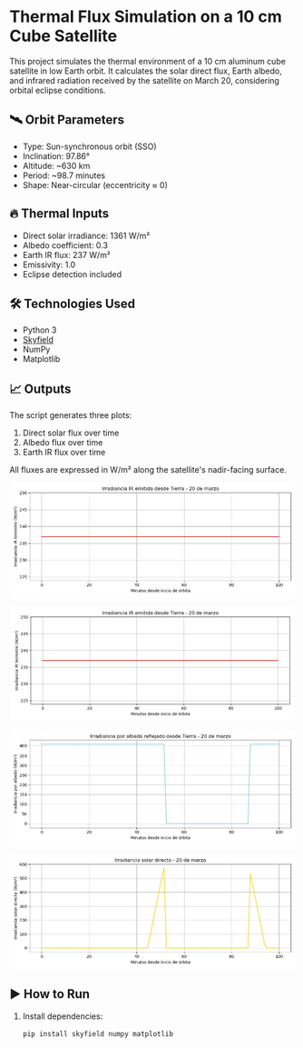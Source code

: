 # Thermal Flux Simulation on a 10 cm Cube Satellite

This project simulates the thermal environment of a 10 cm aluminum cube satellite in low Earth orbit. It calculates the solar direct flux, Earth albedo, and infrared radiation received by the satellite on March 20, considering orbital eclipse conditions.

## 🛰️ Orbit Parameters

- Type: Sun-synchronous orbit (SSO)
- Inclination: 97.86°
- Altitude: ~630 km
- Period: ~98.7 minutes
- Shape: Near-circular (eccentricity ≈ 0)

## 🔥 Thermal Inputs

- Direct solar irradiance: 1361 W/m²  
- Albedo coefficient: 0.3  
- Earth IR flux: 237 W/m²  
- Emissivity: 1.0  
- Eclipse detection included

## 🛠️ Technologies Used

- Python 3  
- [Skyfield](https://rhodesmill.org/skyfield/)  
- NumPy  
- Matplotlib

## 📈 Outputs

The script generates three plots:
1. Direct solar flux over time
2. Albedo flux over time
3. Earth IR flux over time

All fluxes are expressed in W/m² along the satellite's nadir-facing surface.

![Captura](IRRADIANCIA_IR.jpeg)

<p align="center">
  <img src="IRRADIANCIA_IR.jpeg" alt="Captura de irradiancia" width="500">
</p>

![Captura](IRRADIANCIA_POR_ALBEDO.jpeg)

![Captura](IRRADIANCIA_SOLAR_DIRECTA.jpeg)


## ▶️ How to Run

1. Install dependencies:
   ```bash
   pip install skyfield numpy matplotlib

   


  
